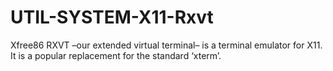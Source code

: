 UTIL-SYSTEM-X11-Rxvt
====================

Xfree86 RXVT –our extended virtual terminal– is a terminal emulator for X11. It is a popular replacement for the standard ‘xterm’.
